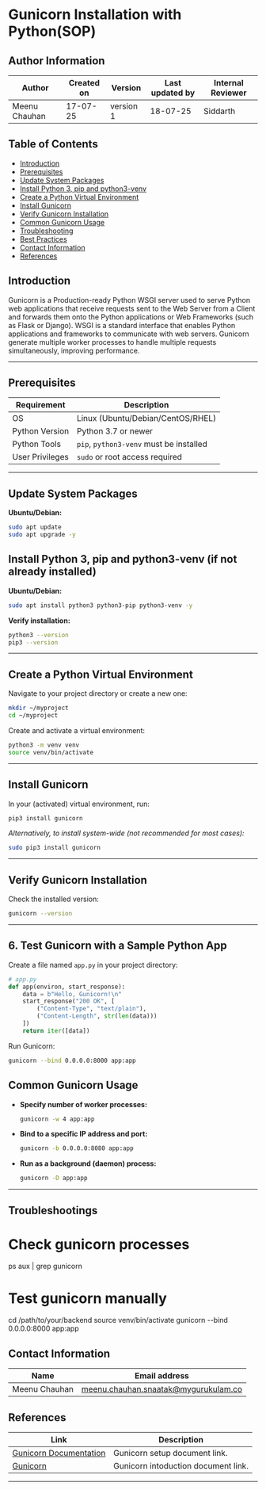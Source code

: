 # Gunicorn Installation with Python(SOP)

## Author Information

| Author          | Created on | Version   | Last updated by | Internal Reviewer |
|-----------------|------------|-----------|------------------|--------------------|
| Meenu Chauhan       | 17-07-25   | version 1 | 18-07-25              | Siddarth          | 

## Table of Contents
- [Introduction](#introduction)
- [Prerequisites](#prerequisites)
- [Update System Packages](#update-system-packages)
- [Install Python 3, pip and python3-venv](#install-python-3-pip-and-python3-venv-if-not-already-installed)
- [Create a Python Virtual Environment](#create-a-python-virtual-environment)
- [Install Gunicorn](#install-gunicorn)
- [Verify Gunicorn Installation](#verify-gunicorn-installation)
- [Common Gunicorn Usage](#common-gunicorn-usage)
- [Troubleshooting](#troubleshooting)
- [Best Practices](#best-practices)
- [Contact Information](#contact-information)
- [References](#references)


## Introduction
Gunicorn is a Production-ready Python WSGI server used to serve Python web applications that receive requests sent to the Web Server from a Client and forwards 
them onto the Python applications or Web Frameworks (such as Flask or Django). WSGI is a standard interface that enables Python applications and 
frameworks to communicate with web servers. Gunicorn generate  multiple worker processes to handle multiple requests simultaneously, improving performance.

---

## Prerequisites

| Requirement           | Description                          |
|-----------------------|--------------------------------------|
| OS                    | Linux (Ubuntu/Debian/CentOS/RHEL)   |
| Python Version        | Python 3.7 or newer                  |
| Python Tools          | `pip`, `python3-venv` must be installed |
| User Privileges       | `sudo` or root access required       |


---
## Update System Packages

**Ubuntu/Debian:**
```bash
sudo apt update
sudo apt upgrade -y
```

## Install Python 3, pip and python3-venv (if not already installed)

**Ubuntu/Debian:**
```bash
sudo apt install python3 python3-pip python3-venv -y
```
**Verify installation:**

```bash
python3 --version
pip3 --version
```

---

## Create a Python Virtual Environment

Navigate to your project directory or create a new one:
```bash
mkdir ~/myproject
cd ~/myproject
```

Create and activate a virtual environment:
```bash
python3 -m venv venv
source venv/bin/activate
```

---

## Install Gunicorn

In your (activated) virtual environment, run:
```bash
pip3 install gunicorn
```

*Alternatively, to install system-wide (not recommended for most cases):*
```bash
sudo pip3 install gunicorn
```

---

## Verify Gunicorn Installation

Check the installed version:
```bash
gunicorn --version
```

---

## 6. Test Gunicorn with a Sample Python App

Create a file named `app.py` in your project directory:
```python
# app.py
def app(environ, start_response):
    data = b"Hello, Gunicorn!\n"
    start_response("200 OK", [
        ("Content-Type", "text/plain"),
        ("Content-Length", str(len(data)))
    ])
    return iter([data])
```

Run Gunicorn:
```bash
gunicorn --bind 0.0.0.0:8000 app:app
```


## Common Gunicorn Usage

- **Specify number of worker processes:**
  ```bash
  gunicorn -w 4 app:app
  ```
- **Bind to a specific IP address and port:**
  ```bash
  gunicorn -b 0.0.0.0:8080 app:app
  ```
- **Run as a background (daemon) process:**
  ```bash
  gunicorn -D app:app
  ```

---

## Troubleshootings 
# Check gunicorn processes
ps aux | grep gunicorn


# Test gunicorn manually
cd /path/to/your/backend
source venv/bin/activate
gunicorn --bind 0.0.0.0:8000 app:app
## Contact Information

| Name            | Email address |
|-----------------|---------------|
| Meenu Chauhan       | meenu.chauhan.snaatak@mygurukulam.co

## References
| **Link**                                                                 | **Description**                                   |
|--------------------------------------------------------------------------|---------------------------------------------------|
| [Gunicorn Documentation](https://gunicorn.org/) | Gunicorn setup document link.          |
| [Gunicorn]([https://phoenixnap.com/kb/sysctl](https://dev.to/doridoro/what-is-gunicorn-4n26)) | Gunicorn intoduction document  link.          |





---
